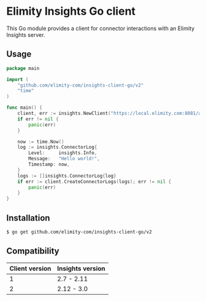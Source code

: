 # Elimity Insights Go client

This Go module provides a client for connector interactions with an Elimity Insights server.

## Usage

```go
package main

import (
	"github.com/elimity-com/insights-client-go/v2"
	"time"
)

func main() {
	client, err := insights.NewClient("https://local.elimity.com:8081/api", "token")
	if err != nil {
		panic(err)
	}

	now := time.Now()
	log := insights.ConnectorLog{
		Level:     insights.Info,
		Message:   "Hello world!",
		Timestamp: now,
	}
	logs := []insights.ConnectorLog{log}
	if err := client.CreateConnectorLogs(logs); err != nil {
		panic(err)
	}
}
```

## Installation

```sh
$ go get github.com/elimity-com/insights-client-go/v2
```

## Compatibility

| Client version | Insights version |
| -------------- | ---------------- |
| 1              | 2.7 - 2.11       |
| 2              | 2.12 - 3.0       |
